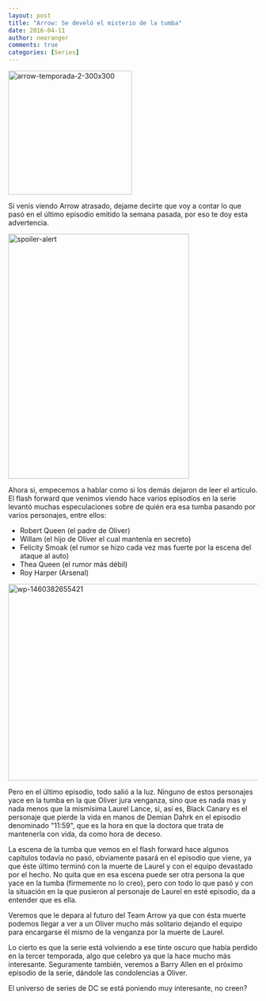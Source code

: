 ```yaml
---
layout: post
title: "Arrow: Se develó el misterio de la tumba"
date: 2016-04-11
author: neoranger
comments: true
categories: [Series]
---
```

<img class="  wp-image-2202 aligncenter" src="https://blogneositelinux.files.wordpress.com/2016/10/arrow-temporada-2-300x300.png" alt="arrow-temporada-2-300x300" width="250" height="250" />

Si venís viendo Arrow atrasado, dejame decirte que voy a contar lo que pasó en el último episodio emitido la semana pasada, por eso te doy esta advertencia.

<img class="  wp-image-2821 aligncenter" src="https://blogneositelinux.files.wordpress.com/2016/10/spoiler-alert.jpg" alt="spoiler-alert" width="365" height="494" />

Ahora si, empecemos a hablar como si los demás dejaron de leer el artículo.
El flash forward que venimos viendo hace varios episodios en la serie levantó muchas especulaciones sobre de quién era esa tumba pasando por varios personajes, entre ellos:
- Robert Queen (el padre de Oliver)
- Willam (el hijo de Oliver el cual mantenía en secreto)
- Felicity Smoak (el rumor se hizo cada vez mas fuerte por la escena del ataque al auto)
- Thea Queen (el rumor más débil)
- Roy Harper (Arsenal)

<img class="  wp-image-2980 aligncenter" src="https://blogneositelinux.files.wordpress.com/2016/10/wp-1460382655421.png" alt="wp-1460382655421" width="586" height="397" />

Pero en el último episodio, todo salió a la luz. Ninguno de estos personajes yace en la tumba en la que Oliver jura venganza, sino que es nada mas y nada menos que la mismísima Laurel Lance, si, así es, Black Canary es el personaje que pierde la vida en manos de Demian Dahrk en el episodio denominado "11:59", que es la hora en que la doctora que trata de mantenerla con vida, da como hora de deceso.

La escena de la tumba que vemos en el flash forward hace algunos capítulos todavía no pasó, obviamente pasará en el episodio que viene, ya que éste último terminó con la muerte de Laurel y con el equipo devastado por el hecho.
No quita que en esa escena puede ser otra persona la que yace en la tumba (firmemente no lo creo), pero con todo lo que pasó y con la situación en la que pusieron al personaje de Laurel en esté episodio, da a entender que es ella.

Veremos que le depara al futuro del Team Arrow ya que con ésta muerte podemos llegar a ver a un Oliver mucho más solitario dejando el equipo para encargarse él mismo de la venganza por la muerte de Laurel.

Lo cierto es que la serie está volviendo a ese tinte oscuro que había perdido en la tercer temporada, algo que celebro ya que la hace mucho más interesante. Seguramente también, veremos a Barry Allen en el próximo episodio de la serie, dándole las condolencias a Oliver.

El universo de series de DC se está poniendo muy interesante, no creen?
